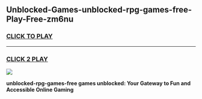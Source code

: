 
## Unblocked-Games-unblocked-rpg-games-free-Play-Free-zm6nu
<h3>
<a href="https://premium76.site?title=unblocked-rpg-games-free&ref=22A">CLICK TO PLAY</a></h3>
<hr>

<h3>
<a href="https://premium76.site?title=unblocked-rpg-games-free&ref=22A">CLICK 2 PLAY</a>
  
</h3>

<a href="https://premium76.site?title=unblocked-rpg-games-free&ref=22A"><img src="https://clearcache.store/games.png"></a>


**unblocked-rpg-games-free games unblocked: Your Gateway to Fun and Accessible Online Gaming**
